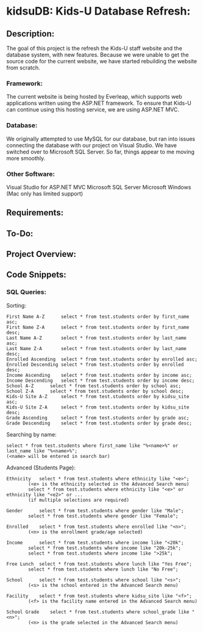 # kidsuDB: Kids-U Database Refresh:

## Description:

The goal of this project is the refresh the Kids-U staff website and the database system, with new features. 
Because we were unable to get the source code for the current website, we have started rebuilding the website from scratch. 

### Framework:

The current website is being hosted by Everleap, which supports web applications written using the ASP.NET framework. To ensure that Kids-U can continue using this hosting service, we are using ASP.NET MVC.

### Database:

We originally attempted to use MySQL for our database, but ran into issues connecting the database with our project on Visual Studio. We have switched over to Microsoft SQL Server. So far, things appear to me moving more smoothly.

### Other Software:

Visual Studio for ASP.NET MVC
Microsoft SQL Server
Microsoft Windows (Mac only has limited support)

## Requirements:

## To-Do:

## Project Overview:

## Code Snippets:

### SQL Queries:

Sorting:

	First Name A-Z		select * from test.students order by first_name asc;
	First Name Z-A		select * from test.students order by first_name desc;
	Last Name A-Z		select * from test.students order by last_name asc;
	Last Name Z-A		select * from test.students order by last_name desc;
	Enrolled Ascending	select * from test.students order by enrolled asc;
	Enrolled Descending	select * from test.students order by enrolled desc;
	Income Ascending	select * from test.students order by income asc;
	Income Descending	select * from test.students order by income desc;
	School A-Z		select * from test.students order by school asc;
	School Z-A		select * from test.students order by school desc;
	Kids-U Site A-Z		select * from test.students order by kidsu_site asc;
	Kids-U Site Z-A		select * from test.students order by kidsu_site desc;
	Grade Ascending		select * from test.students order by grade asc;
	Grade Descending	select * from test.students order by grade desc;

Searching by name:
	
	select * from test.students where first_name like "%<name>%" or last_name like "%<name>%";
	(<name> will be entered in search bar)

Advanced (Students Page):
	
	Ethnicity	select * from test.students where ethnicity like "<e>";
			(<e> is the ethnicity selected in the Advanced Search menu)
			select * from test.students where ethnicity like "<e>" or ethnicity like "<e2>" or ...
			(if multiple selections are required)

	Gender		select * from test.students where gender like "Male";
			select * from test.students where gender like "Female";
	
	Enrolled	select * from test.students where enrolled like "<n>";
			(<n> is the enrollment grade/age selected)

	Income		select * from test.students where income like "<20k";
			select * from test.students where income like "20k-25k";
			select * from test.students where income like ">25k";

	Free Lunch	select * from test.students where lunch like "Yes Free";
			select * from test.students where lunch like "No Free";

	School		select * from test.students where school like "<s>";
			(<s> is the school entered in the Advanced Search menu)

	Facility	select * from test.students where kidsu_site like "<f>";
			(<f> is the facility name entered in the Advanced Search menu)

	School Grade	select * from test.students where school_grade like "<n>";
			(<n> is the grade selected in the Advanced Search menu)


